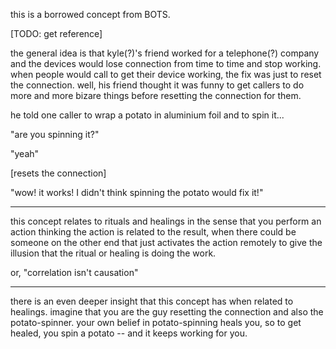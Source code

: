 this is a borrowed concept from BOTS.

[TODO: get reference]

the general idea is that kyle(?)'s friend worked for a telephone(?) company and the devices would lose connection from time to time and stop working. when people would call to get their device working, the fix was just to reset the connection. well, his friend thought it was funny to get callers to do more and more bizare things before resetting the connection for them.

he told one caller to wrap a potato in aluminium foil and to spin it...

"are you spinning it?"

"yeah"

[resets the connection]

"wow! it works! I didn't think spinning the potato would fix it!"

---

this concept relates to rituals and healings in the sense that you perform an action thinking the action is related to the result, when there could be someone on the other end that just activates the action remotely to give the illusion that the ritual or healing is doing the work.

or, "correlation isn't causation"

---

there is an even deeper insight that this concept has when related to healings. imagine that you are the guy resetting the connection and also the potato-spinner. your own belief in potato-spinning heals you, so to get healed, you spin a potato -- and it keeps working for you.
